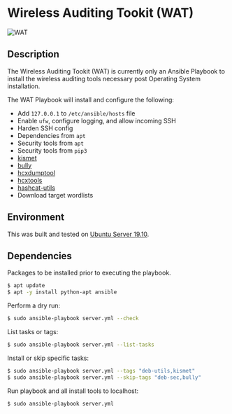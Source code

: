# Wireless Auditing Tookit (WAT)
![WAT](https://i.imgur.com/IppKJ.jpg "WAT")

## Description
The Wireless Auditing Tookit (WAT) is currently only an Ansible Playbook to install the wireless auditing tools necessary post Operating System installation.

The WAT Playbook will install and configure the following:

  - Add `127.0.0.1` to `/etc/ansible/hosts` file
  - Enable `ufw`, configure logging, and allow incoming SSH
  - Harden SSH config
  - Dependencies from `apt`
  - Security tools from `apt`
  - Security tools from `pip3`
  - [kismet](https://github.com/kismetwireless/kismet)
  - [bully](https://github.com/aanarchyy/bully)
  - [hcxdumptool](https://github.com/ZerBea/hcxdumptool)
  - [hcxtools](https://github.com/ZerBea/hcxtools)
  - [hashcat-utils](https://github.com/hashcat/hashcat-utils)
  - Download target wordlists 

## Environment
This was built and tested on [Ubuntu Server 19.10](https://wiki.ubuntu.com/EoanErmine/ReleaseNotes).

## Dependencies
Packages to be installed prior to executing the playbook.

```bash
$ apt update
$ apt -y install python-apt ansible
```

Perform a dry run:
```bash
$ sudo ansible-playbook server.yml --check
```

List tasks or tags:
```bash
$ sudo ansible-playbook server.yml --list-tasks
```

Install or skip specific tasks:
```bash
$ sudo ansible-playbook server.yml --tags "deb-utils,kismet"
$ sudo ansible-playbook server.yml --skip-tags "deb-sec,bully"
```

Run playbook and all install tools to localhost:

```bash
$ sudo ansible-playbook server.yml
```
